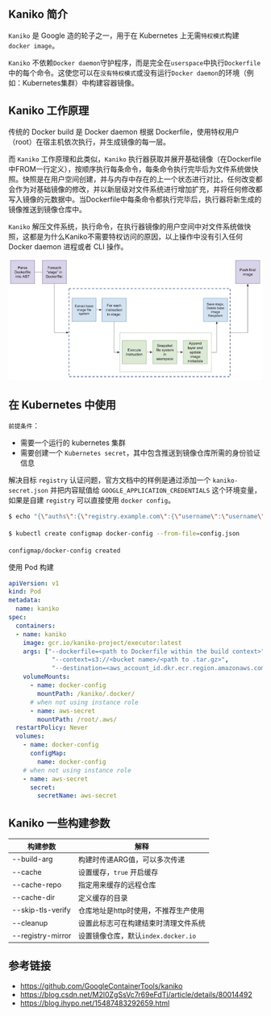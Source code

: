 ## Kaniko 简介

`Kaniko` 是 Google 造的轮子之一，用于在 Kubernetes 上无需`特权模式`构建 `docker image`。

`Kaniko` 不依赖`Docker daemon`守护程序，而是完全在`userspace`中执行`Dockerfile`中的每个命令。这使您可以在`没有特权模式`或没有运行`Docker daemon`的环境（例如：Kubernetes集群）中构建容器镜像。

## Kaniko 工作原理

传统的 Docker build 是 Docker daemon 根据 Dockerfile，使用特权用户（root）在宿主机依次执行，并生成镜像的每一层。

而 `Kaniko` 工作原理和此类似，`Kaniko` 执行器获取并展开基础镜像（在Dockerfile中FROM一行定义），按顺序执行每条命令，每条命令执行完毕后为文件系统做快照。快照是在用户空间创建，并与内存中存在的上一个状态进行对比，任何改变都会作为对基础镜像的修改，并以新层级对文件系统进行增加扩充，并将任何修改都写入镜像的元数据中。当Dockerfile中每条命令都执行完毕后，执行器将新生成的镜像推送到镜像仓库中。

`Kaniko` 解压文件系统，执行命令，在执行器镜像的用户空间中对文件系统做快照，这都是为什么Kaniko不需要特权访问的原因，以上操作中没有引入任何 Docker daemon 进程或者 CLI 操作。

![](/img/Kaniko-1.png)

## 在 Kubernetes 中使用

`前提条件`：

- 需要一个运行的 kubernetes 集群
- 需要创建一个 `Kubernetes secret`，其中包含推送到镜像仓库所需的身份验证信息

解决目标 `registry` 认证问题，官方文档中的样例是通过添加一个 `kaniko-secret.json` 并把内容赋值给 `GOOGLE_APPLICATION_CREDENTIALS` 这个环境变量，如果是自建 `registry` 可以直接使用 `docker config`。

```bash
$ echo "{\"auths\":{\"registry.example.com\":{\"username\":\"username\",\"password\":\"password\"}}}" > config.json

$ kubectl create configmap docker-config --from-file=config.json

configmap/docker-config created
```

使用 Pod 构建

```yaml
apiVersion: v1
kind: Pod
metadata:
  name: kaniko
spec:
  containers:
  - name: kaniko
    image: gcr.io/kaniko-project/executor:latest
    args: ["--dockerfile=<path to Dockerfile within the build context>",
            "--context=s3://<bucket name>/<path to .tar.gz>",
            "--destination=<aws_account_id.dkr.ecr.region.amazonaws.com/my-repository:my-tag>"]
    volumeMounts:
      - name: docker-config
        mountPath: /kaniko/.docker/
      # when not using instance role
      - name: aws-secret
        mountPath: /root/.aws/
  restartPolicy: Never
  volumes:
    - name: docker-config
      configMap:
        name: docker-config
    # when not using instance role
    - name: aws-secret
      secret:
        secretName: aws-secret
```

## Kaniko 一些构建参数

构建参数 | 解释
---|---
--build-arg | 构建时传递ARG值，可以多次传递
--cache | 设置缓存，`true` 开启缓存
--cache-repo | 指定用来缓存的远程仓库
--cache-dir | 定义缓存的目录
--skip-tls-verify | 仓库地址是http时使用，不推荐生产使用
--cleanup | 设置此标志可在构建结束时清理文件系统
--registry-mirror | 设置镜像仓库，默认`index.docker.io`


## 参考链接

- https://github.com/GoogleContainerTools/kaniko
- https://blog.csdn.net/M2l0ZgSsVc7r69eFdTj/article/details/80014492
- https://blog.ihypo.net/15487483292659.html
